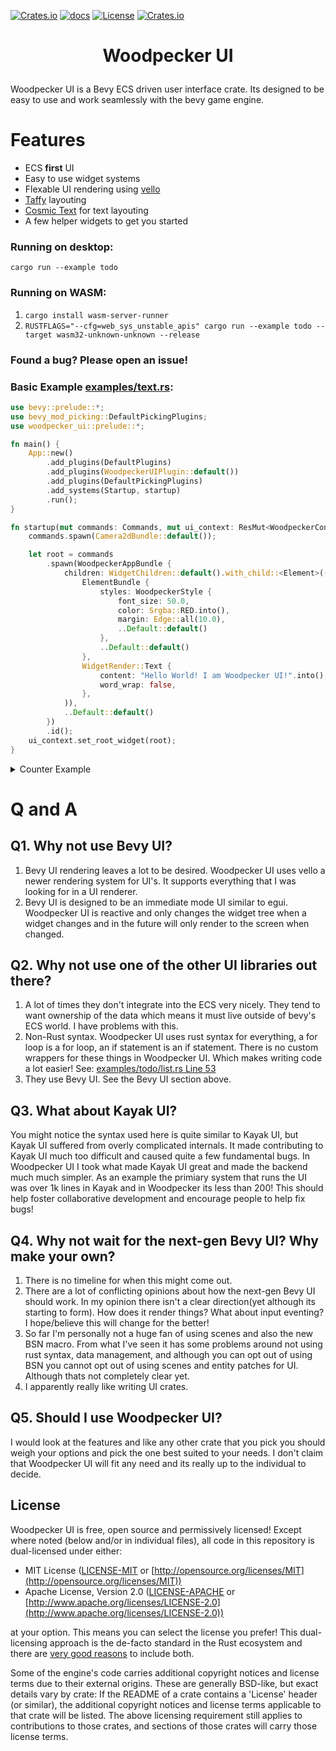 [![Crates.io](https://img.shields.io/crates/v/woodpecker_ui)](https://crates.io/crates/woodpecker_ui)
[![docs](https://docs.rs/woodpecker_ui/badge.svg)](https://docs.rs/woodpecker_ui/)
[![License](https://img.shields.io/badge/license-MIT%2FApache-blue.svg)](https://github.com/StarArawn/woodpecker_ui#license)
[![Crates.io](https://img.shields.io/crates/d/woodpecker_ui)](https://crates.io/crates/woodpecker_ui)

<h1>
    <p align="center">
    Woodpecker UI
    <p>
</h1>

Woodpecker UI is a Bevy ECS driven user interface crate. Its designed to be easy to use and work seamlessly with the bevy game engine.

# Features
  - ECS **first** UI
  - Easy to use widget systems
  - Flexable UI rendering using [vello](https://github.com/linebender/bevy_vello)
  - [Taffy](https://github.com/DioxusLabs/taffy) layouting
  - [Cosmic Text](https://github.com/pop-os/cosmic-text) for text layouting
  - A few helper widgets to get you started


### Running on desktop:
`cargo run --example todo`

### Running on WASM:
1. `cargo install wasm-server-runner`
2. `RUSTFLAGS="--cfg=web_sys_unstable_apis" cargo run --example todo --target wasm32-unknown-unknown --release`

### Found a bug? Please open an issue!

### Basic Example [examples/text.rs](examples/text.rs):
```rust
use bevy::prelude::*;
use bevy_mod_picking::DefaultPickingPlugins;
use woodpecker_ui::prelude::*;

fn main() {
    App::new()
        .add_plugins(DefaultPlugins)
        .add_plugins(WoodpeckerUIPlugin::default())
        .add_plugins(DefaultPickingPlugins)
        .add_systems(Startup, startup)
        .run();
}

fn startup(mut commands: Commands, mut ui_context: ResMut<WoodpeckerContext>) {
    commands.spawn(Camera2dBundle::default());

    let root = commands
        .spawn(WoodpeckerAppBundle {
            children: WidgetChildren::default().with_child::<Element>((
                ElementBundle {
                    styles: WoodpeckerStyle {
                        font_size: 50.0,
                        color: Srgba::RED.into(),
                        margin: Edge::all(10.0),
                        ..Default::default()
                    },
                    ..Default::default()
                },
                WidgetRender::Text {
                    content: "Hello World! I am Woodpecker UI!".into(),
                    word_wrap: false,
                },
            )),
            ..Default::default()
        })
        .id();
    ui_context.set_root_widget(root);
}
```

<details>
    <summary>Counter Example</summary>
    
```rust
use bevy::prelude::*;
use bevy_mod_picking::{
    events::{Click, Pointer},
    prelude::On,
    DefaultPickingPlugins,
};
use woodpecker_ui::prelude::*;

#[derive(Component, PartialEq, Default, Debug, Clone)]
pub struct CounterState {
    count: u32,
}

#[derive(Widget, Component, Reflect, PartialEq, Default, Debug, Clone)]
#[auto_update(render)]
#[props(CounterWidget)]
#[state(CounterState)]
pub struct CounterWidget {
    initial_count: u32,
}

#[derive(Bundle, Default, Clone)]
pub struct CounterWidgetBundle {
    pub counter: CounterWidget,
    pub styles: WoodpeckerStyle,
    pub children: WidgetChildren,
}

fn render(
    current_widget: Res<CurrentWidget>,
    mut commands: Commands,
    mut query: Query<(&CounterWidget, &mut WidgetChildren)>,
    state_query: Query<&CounterState>,
    mut hooks: ResMut<HookHelper>,
) {
    let Ok((widget, mut children)) = query.get_mut(**current_widget) else {
        return;
    };

    let state_entity = hooks.use_state(
        &mut commands,
        *current_widget,
        CounterState {
            count: widget.initial_count,
        },
    );

    let Ok(state) = state_query.get(state_entity) else {
        return;
    };

    // Dereference so we don't move the reference into the on click closure.
    let current_widget = *current_widget;
    *children = WidgetChildren::default().with_child::<Element>(ElementBundle {
        styles: WoodpeckerStyle {
            width: Units::Percentage(100.0),
            flex_direction: WidgetFlexDirection::Column,
            justify_content: Some(WidgetAlignContent::Center),
            align_items: Some(WidgetAlignItems::Center),
            ..Default::default()
        },
        children: WidgetChildren::default()
            .with_child::<Element>((
                ElementBundle {
                    styles: WoodpeckerStyle {
                        font_size: 50.0,
                        margin: Edge::all(10.0),
                        ..Default::default()
                    },
                    ..Default::default()
                },
                WidgetRender::Text {
                    content: format!("Current Count: {}", state.count),
                    word_wrap: false,
                },
            ))
            .with_child::<WButton>((
                WButtonBundle {
                    children: WidgetChildren::default().with_child::<Element>((
                        ElementBundle {
                            styles: WoodpeckerStyle {
                                font_size: 14.0,
                                margin: Edge::all(10.0),
                                ..Default::default()
                            },
                            ..Default::default()
                        },
                        WidgetRender::Text {
                            content: "Increase Count".into(),
                            word_wrap: false,
                        },
                    )),
                    ..Default::default()
                },
                On::<Pointer<Click>>::run(move |mut query: Query<&mut CounterState>| {
                    let Ok(mut state) = query.get_mut(state_entity) else {
                        return;
                    };
                    state.count += 1;
                }),
            )),
        ..Default::default()
    });

    children.apply(current_widget.as_parent());
}

fn main() {
    App::new()
        .add_plugins(DefaultPlugins)
        .add_plugins(WoodpeckerUIPlugin::default())
        .add_plugins(DefaultPickingPlugins)
        .add_systems(Startup, startup)
        .register_widget::<CounterWidget>()
        .run();
}

fn startup(
    mut commands: Commands,
    mut ui_context: ResMut<WoodpeckerContext>,
    mut font_manager: ResMut<FontManager>,
    asset_server: Res<AssetServer>,
) {
    commands.spawn(Camera2dBundle::default());

    let font = asset_server.load("Outfit/static/Outfit-Regular.ttf");
    font_manager.add(&font);

    let root = commands
        .spawn(WoodpeckerAppBundle {
            children: WidgetChildren::default().with_child::<CounterWidget>(CounterWidgetBundle {
                styles: WoodpeckerStyle {
                    width: Units::Percentage(100.0),
                    ..Default::default()
                },
                ..Default::default()
            }),
            ..Default::default()
        })
        .id();
    ui_context.set_root_widget(root);
}
```
</details>


# Q and A

## Q1. Why not use Bevy UI?
  1. Bevy UI rendering leaves a lot to be desired. Woodpecker UI uses vello a newer rendering system for UI's. It supports everything that I was looking for in a UI renderer.
  2. Bevy UI is designed to be an immediate mode UI similar to egui. Woodpecker UI is reactive and only changes the widget tree when a widget changes and in the future will only render to the screen when changed.

## Q2. Why not use one of the other UI libraries out there?
  1. A lot of times they don't integrate into the ECS very nicely. They tend to want ownership of the data which means it must live outside of bevy's ECS world. I have problems with this.
  2. Non-Rust syntax. Woodpecker UI uses rust syntax for everything, a for loop is a for loop, an if statement is an if statement. There is no custom wrappers for these things in Woodpecker UI. Which makes writing code a lot easier! See: [examples/todo/list.rs Line 53](https://github.com/StarArawn/woodpecker_ui/tree/main/examples/todo/list.rs#L53)
  3. They use Bevy UI. See the Bevy UI section above.

## Q3. What about Kayak UI?
You might notice the syntax used here is quite similar to Kayak UI, but Kayak UI suffered from overly complicated internals. It made contributing to Kayak UI much too difficult and caused quite a few fundamental bugs. In Woodpecker UI I took what made Kayak UI great and made the backend much much simpler. As an example the primiary system that runs the UI was over 1k lines in Kayak and in Woodpecker its less than 200! This should help foster collaborative development and encourage people to help fix bugs!

## Q4. Why not wait for the next-gen Bevy UI? Why make your own?
  1. There is no timeline for when this might come out.
  2. There are a lot of conflicting opinions about how the next-gen Bevy UI should work. In my opinion there isn't a clear direction(yet although its starting to form). How does it render things? What about input eventing? I hope/believe this will change for the better!
  3. So far I'm personally not a huge fan of using scenes and also the new BSN macro. From what I've seen it has some problems around not using rust syntax, data management, and although you can opt out of using BSN you cannot opt out of using scenes and entity patches for UI. Although thats not completely clear yet.
  4. I apparently really like writing UI crates.

## Q5. Should I use Woodpecker UI?
I would look at the features and like any other crate that you pick you should weigh your options and pick the one best suited to your needs. I don't claim that Woodpecker UI will fit any need and its really up to the individual to decide.

## License

Woodpecker UI is free, open source and permissively licensed!
Except where noted (below and/or in individual files), all code in this repository is dual-licensed under either:

* MIT License ([LICENSE-MIT](LICENSE-MIT) or [http://opensource.org/licenses/MIT](http://opensource.org/licenses/MIT))
* Apache License, Version 2.0 ([LICENSE-APACHE](LICENSE-APACHE) or [http://www.apache.org/licenses/LICENSE-2.0](http://www.apache.org/licenses/LICENSE-2.0))

at your option.
This means you can select the license you prefer!
This dual-licensing approach is the de-facto standard in the Rust ecosystem and there are [very good reasons](https://github.com/bevyengine/bevy/issues/2373) to include both.

Some of the engine's code carries additional copyright notices and license terms due to their external origins.
These are generally BSD-like, but exact details vary by crate:
If the README of a crate contains a 'License' header (or similar), the additional copyright notices and license terms applicable to that crate will be listed.
The above licensing requirement still applies to contributions to those crates, and sections of those crates will carry those license terms.
